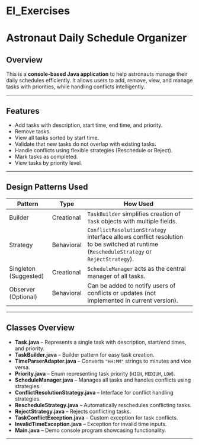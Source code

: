 # EI_Exercises
# Astronaut Daily Schedule Organizer

## Overview
This is a **console-based Java application** to help astronauts manage their daily schedules efficiently. It allows users to add, remove, view, and manage tasks with priorities, while handling conflicts intelligently.

---

## Features

- Add tasks with description, start time, end time, and priority.
- Remove tasks.
- View all tasks sorted by start time.
- Validate that new tasks do not overlap with existing tasks.
- Handle conflicts using flexible strategies (Reschedule or Reject).
- Mark tasks as completed.
- View tasks by priority level.

---

## Design Patterns Used

| Pattern | Type | How Used |
|---------|------|----------|
| Builder | Creational | `TaskBuilder` simplifies creation of `Task` objects with multiple fields. |
| Strategy | Behavioral | `ConflictResolutionStrategy` interface allows conflict resolution to be switched at runtime (`RescheduleStrategy` or `RejectStrategy`). |
| Singleton (Suggested) | Creational | `ScheduleManager` acts as the central manager of all tasks. |
| Observer (Optional) | Behavioral | Can be added to notify users of conflicts or updates (not implemented in current version). |

---

## Classes Overview

- **Task.java** – Represents a single task with description, start/end times, and priority.
- **TaskBuilder.java** – Builder pattern for easy task creation.
- **TimeParserAdapter.java** – Converts `"HH:MM"` strings to minutes and vice versa.
- **Priority.java** – Enum representing task priority (`HIGH`, `MEDIUM`, `LOW`).
- **ScheduleManager.java** – Manages all tasks and handles conflicts using strategies.
- **ConflictResolutionStrategy.java** – Interface for conflict handling strategies.
- **RescheduleStrategy.java** – Automatically reschedules conflicting tasks.
- **RejectStrategy.java** – Rejects conflicting tasks.
- **TaskConflictException.java** – Custom exception for task conflicts.
- **InvalidTimeException.java** – Exception for invalid time inputs.
- **Main.java** – Demo console program showcasing functionality.

---

